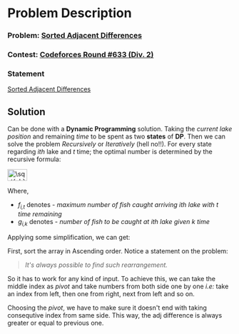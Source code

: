 # Problem Description

### Problem: [Sorted Adjacent Differences](http://codeforces.com/contest/1339/problem/B)
### Contest: [Codeforces Round #633 (Div. 2)](http://codeforces.com/contest/1339/)
### Statement
[Sorted Adjacent Differences](http://codeforces.com/contest/1339/problem/B)
## Solution
Can be done with a **Dynamic Programming** solution. Taking the *current lake position* and remaining *time* to be spent as two **states** of **DP**. 
Then we can solve the problem *Recursively* or *Iteratively* (hell no!!).
For every state regarding *ith* lake and *t* time; the optimal number is determined by the recursive formula:

<img src="http://www.sciweavers.org/download/Tex2Img_1588276883.jpg" align="center" border="0" alt=" \sqrt{ab} " width="44" height="26" />

Where,
* *f<sub>i,t</sub>* denotes - *maximum number of fish caught arriving ith lake with t time remaining*
* *g<sub>i,k</sub>* denotes - *number of fish to be caught at ith lake given k time*

Applying some simplification, we can get:


First, sort the array in Ascending order.
Notice a statement on the problem:
> *It's always possible to find such rearrangement.*

So it has to work for any kind of input. To achieve this, we can take the middle index as *pivot* and take numbers from both side one by one *i.e:* take an index from left, then one from right, next from left and so on.

 Choosing the *pivot*, we have to make sure it doesn't end with taking consequtive index from same side. This way, the adj difference is always greater or equal to previous one.
